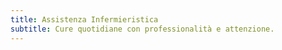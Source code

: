 ```yaml
---
title: Assistenza Infermieristica
subtitle: Cure quotidiane con professionalità e attenzione.
---
```

